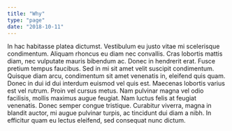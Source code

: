 ```yaml
---
title: "Why"
type: "page"
date: "2018-10-11"
---
```


In hac habitasse platea dictumst. Vestibulum eu justo vitae mi scelerisque condimentum. Aliquam rhoncus eu diam nec convallis. Cras lobortis mattis diam, nec vulputate mauris bibendum ac. Donec in hendrerit erat. Fusce pretium tempus faucibus. Sed in mi sit amet velit suscipit condimentum. Quisque diam arcu, condimentum sit amet venenatis in, eleifend quis quam. Donec in dui id dui interdum euismod vel quis est. Maecenas lobortis varius est vel rutrum. Proin vel cursus metus. Nam pulvinar magna vel odio facilisis, mollis maximus augue feugiat. Nam luctus felis at feugiat venenatis. Donec semper congue tristique. Curabitur viverra, magna in blandit auctor, mi augue pulvinar turpis, ac tincidunt dui diam a nibh. In efficitur quam eu lectus eleifend, sed consequat nunc dictum.